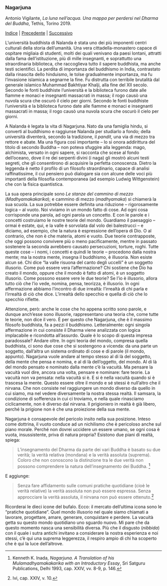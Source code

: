 <link rel="stylesheet" href="../assets/style.css">

### Nagarjuna

Antonio Vigilante, _La luna nell’acqua. Una mappa per perdersi nel Dharma del Buddha_, Tethis, Torino 2019.

[Indice](index.md) | [Precedente](le-cose-ne-sono-ne-non-sono.md) | [Successivo](l-assenza.md)

L’università buddhista di Nalanda è stata uno dei più imponenti centri culturali della storia dell’umanità. Una vera cittadella-monastero capace di ospitare migliaia di studenti, molti dei quali venivano da paesi lontani, attratti dalla fama dell’istituzione, più di mille insegnanti, e soprattutto una straordinaria biblioteca, che raccoglieva tutto il sapere buddhista, ma anche testi scientifici. La perdita di importanza del buddhismo in India, contrastato dalla rinascita dello hinduismo, le tolse gradualmente importanza, ma fu l’invasione islamica a segnarne la fine. Fu distrutta con terribile brutalità dal generale islamico Muhammad Bakhtiyar Khalji, alla fine del XII secolo. Secondo le fonti buddhiste l’università e la biblioteca furono date alle fiamme e monaci e insegnanti massacrati in massa; il rogo causò una nuvola scura che oscurò il cielo per giorni. Secondo le fonti buddhiste l’università e la biblioteca furono date alle fiamme e monaci e insegnanti massacrati in massa; il rogo causò una nuvola scura che oscurò il cielo per giorni.

A Nalanda è legata la vita di Nagarjuna. Nato da una famiglia hindu, si convertì al buddhismo e raggiunse Nalanda per studiarlo a fondo; della università diventerà, secondo la tradizione, il _pandit_, una via di mezzo tra rettore e abate. Ma una figura così importante – lo si onora addirittura del titolo di secondo Buddha – non poteva sfuggire alla leggenda: mago, alchimista, versato in ogni sapere, si racconta che scese al fondo dell’oceano, dove il re dei serpenti divini (i naga) gli mostrò alcuni testi segreti, che gli consentirono di acquisire la perfetta conoscenza. Dietro la leggenda è netto il profilo di un filosofo straordinario, capace di analisi raffinatissime, il cui pensiero può dialogare sia con alcune delle voci più importanti della filosofia contemporanea (ad esempio Ludwig Wittgenstein) che con la fisica quantistica.

La sua opera principale sono _Le stanze del cammino di mezzo_ (_Madhyamakakarika_); e cammino di mezzo (_madhyamaka_) si chiamerà la sua scuola. La sua potrebbe essere definita una riduzione – rigorosamente logica – al vuoto. Noi viviamo in un mondo fatto di cose. Ad ogni cosa corrisponde una parola, ad ogni parola un concetto. E con le parole e i concetti costruiamo le nostre teorie del mondo. Guardiamo il paesaggio – ormai è estate, qui, e la valle è sorvolata dal volo dei balestrucci – e diciamo, ad esempio, che la natura è espressione dell’opera di Dio. O al contrario, che non è che materia, atomi e vuoto. Due teorie contrapposte, che oggi possono convivere più o meno pacificamente, mentre in passato sostenere la seconda avrebbero causato persecuzioni, torture, roghi. Tutte queste cose – i nomi, i concetti e quindi le teorie – procedono dalla nostra mente; ma la nostra mente, insegna il buddhismo, è illusoria. Non esiste alcun sé. Chi dice “la valle risuona del canto degli uccelli” è un soggetto illusorio. Come può essere vera l’affermazione? Chi sostiene che Dio ha creato il mondo, oppure che il mondo è fatto di atomi, è un soggetto illusorio. Come possono essere vere le due teorie? Se l’io è illusorio, allora tutto ciò che l’io vede, nomina, pensa, teorizza, è illusorio. In ogni affermazione abbiamo l’incontro di due irrealtà: l’irrealtà di chi parla e l’irrealtà di ciò che dice. L’irrealtà dello specchio e quella di ciò che lo specchio riflette.

Attenzione, però: anche le cose che ho appena scritto sono parole, e dunque anch’esse sono illusorie, rappresentano una teoria che, come tutte le teorie, non dice il vero. È per questo che Nagarjuna, che è il massimo filosofo buddhista, fa a pezzi il buddhismo. Letteralmente: ogni singola affermazione in cui consiste il Dharma viene analizzata con logica implacabile e ricondotta all’assurdo. Quale è lo scopo di questa impresa paradossale? Andare oltre. In ogni teoria del mondo, compresa quella buddhista, ci sono due cose che si sostengono a vicenda: da una parte un soggetto, dall’altra un sistema ordinato di cose e di parole (il mondo, appunto). Nagarjuna vuole andare al tempo stesso al di là del soggetto, della mente che pensa e nomina, e al di là dell’oggetto, del mondo. Al di là del mondo pensato e nominato dalla mente c’è la vacuità. Ma pensare la vacuità vuol dire, ancora una volta, pensare e nominare: fare teorie. La vacuità non va pensata: nella vacuità si è. E si è nella vacuità quando si è trascesa la mente. Questo essere oltre il mondo e sé stessi è null’altro che il nirvana. Che non consiste nel raggiungere un mondo diverso da quello in cui siamo, ma nel vedere diversamente la nostra stessa realtà. Il samsara, la condizione di sofferenza in cui ci troviamo, e nella quale rinasciamo ciclicamente, non è diverso dal nirvana. Il prigioniero in realtà è già libero, perché la prigione non è che una proiezione della sua mente.

Nagarjuna è consapevole del pericolo insito nella sua posizione. Inteso come dottrina, il vuoto conduce ad un nichilismo che è pericoloso anche sul piano morale. Perché non dovrei uccidere un essere umano, se ogni cosa è vuota, insussistente, priva di natura propria? Esistono due piani di realtà, spiega:

> L’insegnamento del Dharma da parte dei vari Buddha è basato su due verità;
> la verità relativa (mondana) e la verità assoluta (suprema).
> Coloro che non conoscono la distinzione tra le due verità
> non possono comprendere la natura dell’insegnamento dei Buddha. [^73]

E aggiunge:

> Senza fare affidamento sulle comuni pratiche quotidiane (cioè le verità relative) la verità assoluta non può essere espressa.
> Senza approcciare la verità assoluta, il nirvana non può essere ottenuto.[^74]

Ricorderai le dieci icone del bufalo. Ecco: il mercato dell’ultima icona sono le “pratiche quotidiane”. Quel mondo illusorio nel quale siamo chiamati a lavorare, progettare, amare, generare, conquistare e perdere. La vacuità getta su questo mondo quotidiano uno sguardo nuovo. Mi pare che da questo momento nasca una sensibilità diversa. Più che il disgusto (_nibbida_) con il quale i sutra antichi invitano a considerare la nostra esperienza e noi stessi, c’è qui una suprema leggerezza, il respiro ampio di chi ha scoperto che è qui la luce dell’altrove.

[^73]: Kenneth K. Inada, *Nagarjuna. A Translation of his Mulamadhyamakakarika with an Introductory Essay*, Sri Satguru Publications, Delhi 1993, cap. XXIV, vv. 8-9, p. 146.  
[^74]: Ivi, cap. XXIV, v. 10.
